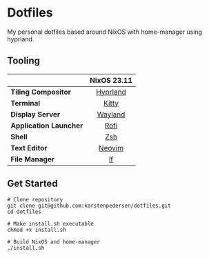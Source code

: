 # Dotfiles

My personal dotfiles based around NixOS with home-manager using hyprland.

## Tooling

|                          |                  NixOS 23.11               |
|--------------------------|:------------------------------------------:|
| **Tiling Compositor**    | [Hyprland](https://hyprland.org)           |
| **Terminal**             | [Kitty](https://sw.kovidgoyal.net/kitty/)  |
| **Display Server**       | [Wayland](https://wayland.freedesktop.org) |
| **Application Launcher** | [Rofi](https://github.com/davatorium/rofi) |
| **Shell**                | [Zsh](https://zsh.sourceforge.io)          |
| **Text Editor**          | [Neovim](https://neovim.io)                |
| **File Manager**         | [lf](https://github.com/gokcehan/lf)       |

## Get Started

```
# Clone repository
git clone git@github.com:karstenpedersen/dotfiles.git
cd dotfiles

# Make install.sh executable
chmod +x install.sh

# Build NixOS and home-manager
./install.sh
```
